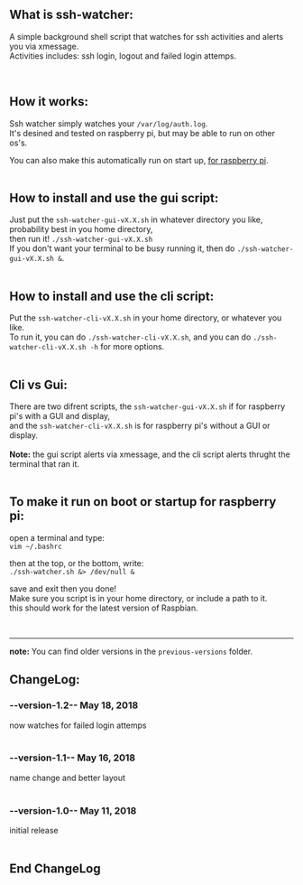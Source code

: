 ## What is ssh-watcher:

A simple background shell script that watches for ssh activities and alerts you via xmessage. <br>
Activities includes: ssh login, logout and failed login attemps. <br>

<br>

## How it works:

Ssh watcher simply watches your `/var/log/auth.log`. <br>
It's desined and tested on raspberry pi, but may be able to run on other os's. <br>

You can also make this automatically run on start up,
[for raspberry pi](#to-make-it-run-on-boot-or-startup-for-raspberry-pi). <br>
<br>


## How to install and use the gui script:

Just put the `ssh-watcher-gui-vX.X.sh` in whatever directory you like, probability best in you home directory, <br>
then run it! `./ssh-watcher-gui-vX.X.sh` <br>
If you don't want your terminal to be busy running it, then do `./ssh-watcher-gui-vX.X.sh &`. <br>
<br>


## How to install and use the cli script:

Put the `ssh-watcher-cli-vX.X.sh` in your home directory, or whatever you like. <br>
To run it, you can do `./ssh-watcher-cli-vX.X.sh`, and you can do `./ssh-watcher-cli-vX.X.sh -h` for more options. <br>
<br>


## Cli vs Gui:

There are two difrent scripts, the `ssh-watcher-gui-vX.X.sh` if for raspberry pi's with a GUI and display, <br>
and the `ssh-watcher-cli-vX.X.sh` is for raspberry pi's without a GUI or display. <br>
<br>
**Note:** the gui script alerts via xmessage, and the cli script alerts thrught the terminal that ran it. <br>
<br>


## To make it run on boot or startup for raspberry pi: 

open a terminal and type: <br>
`vim ~/.bashrc` <br>

then at the top, or the bottom, write: <br>
`./ssh-watcher.sh &> /dev/null &` <br>

save and exit then you done! <br>
Make sure you script is in your home directory, or include a path to it. <br>
this should work for the latest version of Raspbian. <br>

<br>

---

**note:** You can find older versions in the `previous-versions` folder. <br>

## ChangeLog:

### --version-1.2-- May 18, 2018

now watches for failed login attemps <br>
<br>

### --version-1.1-- May 16, 2018

name change and better layout <br>
<br>

### --version-1.0-- May 11, 2018

initial release <br>
<br>


## End ChangeLog

<br>
